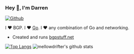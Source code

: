 ### Hey 👋, I'm Darren

[![Github](https://img.shields.io/github/followers/mellowdrifter?label=Follow&style=social)](https://github.com/mellowdrifter)

I ❤ BGP. I ❤ [Go](https://golang.org). I ❤ any combination of Go and networking.

* Created and runs [bgpstuff.net](https://bgpstuff.net)



[![Top Langs](https://github-readme-stats.vercel.app/api/top-langs/?username=mellowdrifter&layout=compact&theme=dark)](https://github.com/mellowdrifter/github-readme-stats)
![mellowdrifter's github stats](https://github-readme-stats.vercel.app/api?username=mellowdrifter&show_icons=true&count_private=true&line_height=40)
